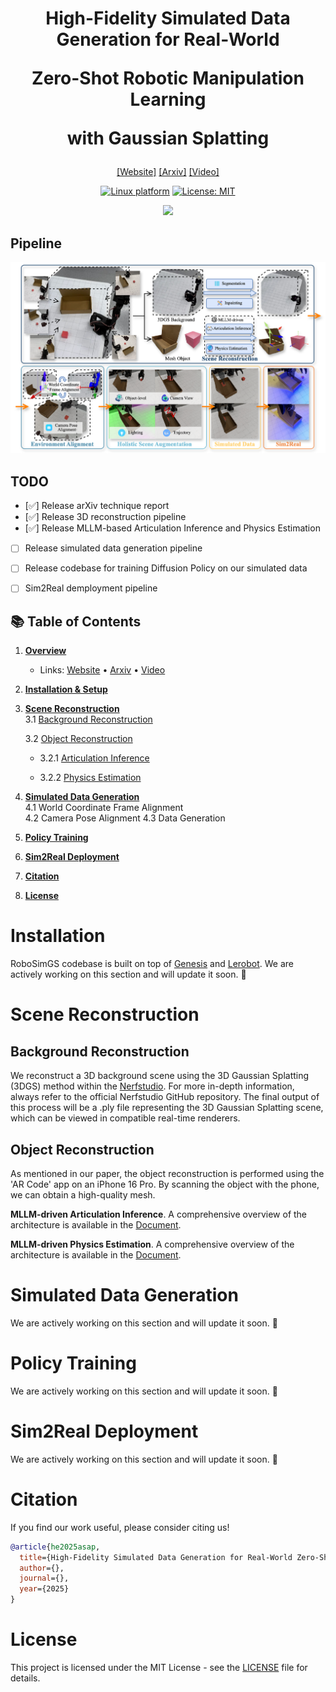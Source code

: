 <h1 align="center"> High-Fidelity Simulated Data Generation for Real-World 

Zero-Shot Robotic Manipulation Learning 

with Gaussian Splatting </h1>

<div align="center">

[[Website]](https://robosimgs.github.io/)
[[Arxiv]]()
[[Video]](https://www.youtube.com/watch?v=nvUXAovzc6Q)

[![Linux platform](https://img.shields.io/badge/Platform-linux--64-orange.svg)](https://ubuntu.com/blog/tag/22-04-lts) [![License: MIT](https://img.shields.io/badge/License-MIT-yellow.svg)]()

<img src="imgs/demo.gif" width="400px"/>

</div>

## Pipeline

<div align="center">
<img src="imgs/pipeline.png" width="520px"/>
</div>

## TODO
- [✅] Release arXiv technique report
- [✅] Release 3D reconstruction pipeline
- [✅] Release MLLM-based Articulation Inference and Physics Estimation
- [ ] Release simulated data generation pipeline
- [ ] Release codebase for training Diffusion Policy on our simulated data
- [ ] Sim2Real demployment pipeline


## 📚 Table of Contents

1. **[Overview](#overview)**  
   - Links: [Website](https://robosimgs.github.io/) • [Arxiv]() • [Video](https://www.youtube.com/watch?v=nvUXAovzc6Q)
 

2. **[Installation & Setup](#installation)**  


3. **[Scene Reconstruction](#scene-reconstruction)**  
    3.1 [Background Reconstruction](#background-reconstruction)
    
    3.2 [Object Reconstruction](#object-reconstruction)

   - 3.2.1 [Articulation Inference](Articulation/Articulation.md)

   - 3.2.2 [Physics Estimation](Articulation/Articulation.md)


4. **[Simulated Data Generation](#simulated-data-generation)**  
   4.1 World Coordinate Frame Alignment  
   4.2 Camera Pose Alignment
   4.3 Data Generation


5. **[Policy Training](#policy-training)**  

6. **[Sim2Real Deployment](#sim2real-deployment)**  

7. **[Citation](#citation)**  

8. **[License](#license)**


# Installation

RoboSimGS codebase is built on top of [Genesis](https://github.com/Genesis-Embodied-AI/Genesis) and [Lerobot](https://github.com/huggingface/lerobot).  We are actively working on this section and will update it soon. 🚧


# Scene Reconstruction
## Background Reconstruction
We reconstruct a 3D background scene using the 3D Gaussian Splatting (3DGS) method within the [Nerfstudio](https://github.com/nerfstudio-project/nerfstudio). For more in-depth information, always refer to the official Nerfstudio GitHub repository. The final output of this process will be a .ply file representing the 3D Gaussian Splatting scene, which can be viewed in compatible real-time renderers.

## Object Reconstruction
As mentioned in our paper, the object reconstruction is performed using the 'AR Code' app on an iPhone 16 Pro. By scanning the object with the phone, we can obtain a high-quality mesh.

**MLLM-driven Articulation Inference**. A comprehensive overview of the architecture is available in the [Document](Articulation/Articulation.md).

**MLLM-driven Physics Estimation**. A comprehensive overview of the architecture is available in the [Document](Articulation/Articulation.md).

# Simulated Data Generation
We are actively working on this section and will update it soon. 🚧

# Policy Training
We are actively working on this section and will update it soon. 🚧


# Sim2Real Deployment
We are actively working on this section and will update it soon. 🚧


# Citation
If you find our work useful, please consider citing us!

```bibtex
@article{he2025asap,
  title={High-Fidelity Simulated Data Generation for Real-World Zero-Shot Robotic Manipulation Learning with Gaussian Splatting},
  author={},
  journal={},
  year={2025}
}
```

# License

This project is licensed under the MIT License - see the [LICENSE](LICENSE) file for details.
